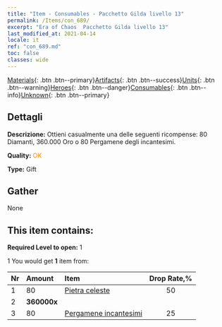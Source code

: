 ```yaml
---
title: "Item - Consumables - Pacchetto Gilda livello 13"
permalink: /Items/con_689/
excerpt: "Era of Chaos  Pacchetto Gilda livello 13"
last_modified_at: 2021-04-14
locale: it
ref: "con_689.md"
toc: false
classes: wide
---
```

 [Materials](/it/Items/){: .btn .btn--primary}[Artifacts](/it/Items/Artifacts/){: .btn .btn--success}[Units](/it/Items/Units/){: .btn .btn--warning}[Heroes](/it/Items/Heroes/){: .btn .btn--danger}[Consumables](/it/Items/Consumables/){: .btn .btn--info}[Unknown](/it/Items/Unknown/){: .btn .btn--primary}

## Dettagli
 **Descrizione:** Ottieni casualmente una delle seguenti ricompense: 80 Diamanti, 360.000 Oro o 80 Pergamene degli incantesimi.

 **Quality:** <span style="color: #FF8C00">OK</span>

 **Type:** Gift

## Gather

  None

## This item contains:

 **Required Level to open:** 1

 1 You would get **1** item  from:

  | Nr | Amount |     Item    | Drop Rate,% |
  |:---|:-------|:------------|:---------:|
  | 1 | 80 | [Pietra celeste](/it/Items/art_188/) | 50 | 
  | 2 |  **360000x** | <i class="fas fa-coins"/> |  | 25 | 
  | 3 | 80 | [Pergamene incantesimi](/it/Items/con_694/) | 25 | 
